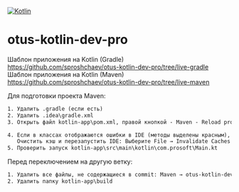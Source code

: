 [![Kotlin](https://img.shields.io/badge/Kotlin-FFFFFF??style=for-the-badge&logo=Kotlin)](https://kotlinlang.org/)
# otus-kotlin-dev-pro

Шаблон приложения на Kotlin (Gradle) https://github.com/sproshchaev/otus-kotlin-dev-pro/tree/live-gradle
Шаблон приложения на Kotlin (Maven)  https://github.com/sproshchaev/otus-kotlin-dev-pro/tree/live-maven

Для подготовки проекта Maven:
```txt
1. Удалить .gradle (если есть)
2. Удалить .idea\gradle.xml
3. Открыть файл kotlin-app\pom.xml, правой кнопкой - Maven - Reload project  

4. Если в классах отображаются ошибки в IDE (методы выделены красным), но проект запускается, то 
   Очистить кэш и перезапустить IDE: Выберите File → Invalidate Caches → [Invalidate and Restart]. 
5. Проверить запуск kotlin-app\src\main\kotlin\com.prosoft\Main.kt
```
Перед переключением на другую ветку:
```txt
1. Удалить все файлы, не содержащиеся в commit: Maven → otus-kotlin-dev-pro → Lifecycle → clean
2. Удалить папку kotlin-app\build
```
